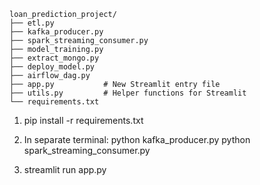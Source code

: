 ~~~
loan_prediction_project/
├── etl.py
├── kafka_producer.py
├── spark_streaming_consumer.py
├── model_training.py
├── extract_mongo.py
├── deploy_model.py
├── airflow_dag.py
├── app.py           # New Streamlit entry file
├── utils.py         # Helper functions for Streamlit
└── requirements.txt
~~~
1. pip install -r requirements.txt

2. In separate terminal: 
python kafka_producer.py
python spark_streaming_consumer.py

3. streamlit run app.py